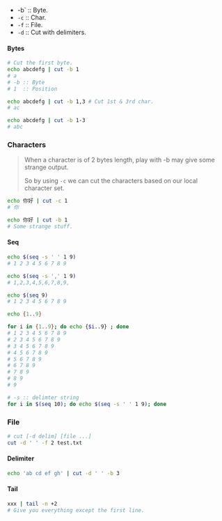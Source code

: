 

- -b` :: Byte.
- `-c` :: Char.
- `-f` :: File.
- `-d` :: Cut with delimiters.

#### Bytes

```bash
# Cut the first byte.
echo abcdefg | cut -b 1
# a
# -b :: Byte
# 1  :: Position

echo abcdefg | cut -b 1,3 # Cut 1st & 3rd char.
# ac

echo abcdefg | cut -b 1-3
# abc
```

### Characters

> When a character is of 2 bytes length, play with -b may give some strange output.
>
> So by using `-c` we can cut the characters based on our local character set.

```bash
echo 你好 | cut -c 1
# 你

echo 你好 | cut -b 1
# Some strange stuff.
```

#### Seq

```bash
echo $(seq -s ' ' 1 9)
# 1 2 3 4 5 6 7 8 9

echo $(seq -s ',' 1 9)
# 1,2,3,4,5,6,7,8,9,

echo $(seq 9)
# 1 2 3 4 5 6 7 8 9

echo {1..9}

for i in {1..9}; do echo {$i..9} ; done
# 1 2 3 4 5 6 7 8 9
# 2 3 4 5 6 7 8 9
# 3 4 5 6 7 8 9
# 4 5 6 7 8 9
# 5 6 7 8 9
# 6 7 8 9
# 7 8 9
# 8 9
# 9

# -s :: delimter string
for i in $(seq 10); do echo $(seq -s ' ' 1 9); done
```

### File

```bash
# cut [-d delim] [file ...]
cut -d ' ' -f 2 test.txt
```

#### Delimiter

```bash
echo 'ab cd ef gh' | cut -d ' ' -b 3
```

#### Tail

```bash
xxx | tail -n +2 
# Give you everything except the first line.
```

